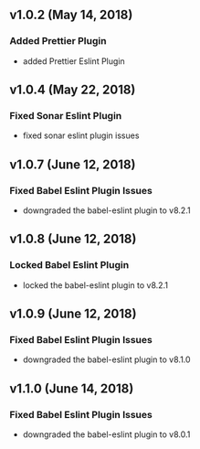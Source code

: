 ## v1.0.2 (May 14, 2018)

### Added Prettier Plugin
- added Prettier Eslint Plugin


## v1.0.4 (May 22, 2018)

### Fixed Sonar Eslint Plugin
- fixed sonar eslint plugin issues

## v1.0.7 (June 12, 2018)

### Fixed Babel Eslint Plugin Issues
- downgraded the babel-eslint plugin to v8.2.1

## v1.0.8 (June 12, 2018)

### Locked Babel Eslint Plugin
- locked the babel-eslint plugin to v8.2.1

## v1.0.9 (June 12, 2018)

### Fixed Babel Eslint Plugin Issues
- downgraded the babel-eslint plugin to v8.1.0

## v1.1.0 (June 14, 2018)

### Fixed Babel Eslint Plugin Issues
- downgraded the babel-eslint plugin to v8.0.1